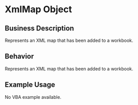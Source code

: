 # XmlMap Object

## Business Description
Represents an XML map that has been added to a workbook.

## Behavior
Represents an XML map that has been added to a workbook.

## Example Usage
No VBA example available.
